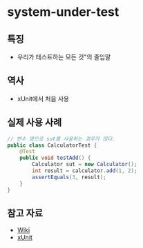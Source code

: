 # system-under-test

## 특징

* 우리가 테스트하는 모든 것"의 줄임말

## 역사

* xUnit에서 처음 사용

## 실제 사용 사례

```java
// 변수 명으로 sut를 사용하는 경우가 많다.
public class CalculatorTest {
    @Test
    public void testAdd() {
        Calculator sut = new Calculator();
        int result = calculator.add(1, 2);
        assertEquals(3, result);
    }
}
```

## 참고 자료

* [Wiki](https://en.wikipedia.org/wiki/System_under_test)
* [xUnit](http://xunitpatterns.com/SUT.html)